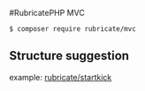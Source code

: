 #RubricatePHP  MVC

```
$ composer require rubricate/mvc
```

## Structure suggestion
example: [rubricate/startkick](https://github.com/rubricate/startkick)

